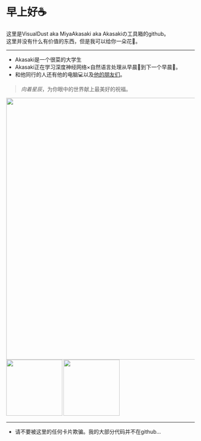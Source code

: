 # 早上好☕  
这里是VisualDust aka MiyaAkasaki aka Akasakiの工具箱的github。  
这里并没有什么有价值的东西，但是我可以给你一朵花🌸。  

---
* Akasaki是一个很菜的大学生
* Akasaki正在学习深度神经网络×自然语言处理从早晨🌇到下一个早晨🌆。  
* 和他同行的人还有他的电脑💻以及[他的朋友们](https://github.com/PaperFormulaIV)。  

> *向着星辰*，为你眼中的世界献上最美好的祝福。

<b>
<image src = './illust.jpg' width = 700></image>
</b>
<b>
<image src='https://github-readme-stats.vercel.app/api?username=visualdust&show_icons=true&theme=onedark' height= 150></image>
</b>
<b>
<image src='https://github-readme-stats.vercel.app/api/top-langs/?username=visualdust&layout=compact&theme=gruvbox' height= 150></image>
</b>

---

* 请不要被这里的任何卡片欺骗。我的大部分代码并不在github...
